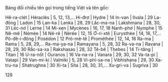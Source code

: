 Bảng đối chiếu tên gọi trong tiếng Việt và tên gốc:

Hê-ra-clét | Héraclès | 5, 12, 13,...
Hi-đrơ | Hydre | 14
In-van | Ilvala | 29
La-đông | Ladon | 15
Lan-ka | Lanka | 28, 29
Lắc-ma-na | Lakshmana | 28, 30, 31
Léc-nơ | Lerne | 14
Mi-xen | Mycènes | 16, 17, 18
Nanh-phơ | Nymphe | 15
Nê-mê | Némée | 14
Nê-rê | Nérée | 12, 15
Ơ-ri-xtê | Eurysthée | 14, 16, 17,...
Pô-đê-i-đông | Posédon | 12
Prô-mê-tê | Prométhée | 12, 14, 16
Ra-ma | Rama | 5, 28, 29,...
Ra-ma-ya-na | Ramayana | 5, 28, 32
Ra-va-na | Ravana | 28, 29, 30
Rắc-sa-xa | Rakshasas | 28, 32
Tê-bê | Thebes | 14
Ti-tăng | Titan | 16
U-ra-nốt | Ouranos | 16
Va-na-ra | Vanara | 29, 30, 32
Va-ta-pi | Vatapi | 29
Van-mi-ki | Valmiki | 5, 28
Vi-phi-sa-na | Vibhishana | 29, 30
Xa-tru-na | Shatrughna | 30
Xi-ta | Sita | 28, 30, 31,...
Xu-gri-va | Sugriva | 30

128